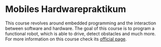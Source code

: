 # Mobiles Hardwarepraktikum

This course revolves around embedded programming and the interaction between software and hardware. The goal of this course is to program a functional robot, which is able to drive, detect obstacles and much more.
For more information on this course check its [official page](https://ira.informatik.uni-freiburg.de/src/teach_main.php?id=193).
